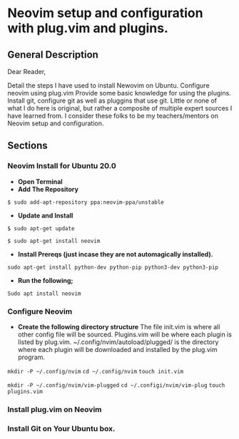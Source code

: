 # Neovim setup and configuration with plug.vim and plugins.

## General Description

Dear Reader,

Detail the steps I have used to install Newovim on Ubuntu.
Configure neovim using plug.vim
Provide some basic knowledge for using the plugins.
Install git, configure git as well as pluggins that use git.
Little or none of what I do here is original, but rather a composite of multiple expert sources I have learned from.
I consider these folks to be my teachers/mentors on Neovim setup and configuration.

## Sections

### Neovim Install for Ubuntu 20.0
* **Open Terminal**
* **Add The Repository**

`$ sudo add-apt-repository ppa:neovim-ppa/unstable`

* **Update and Install**

`$ sudo apt-get update`

`$ sudo apt-get install neovim`

* **Install Prereqs (just incase they are not automagically installed).**

`sudo apt-get install python-dev python-pip python3-dev python3-pip`

* **Run the following;**

`Sudo apt install neovim`

### Configure Neovim

* **Create the following directory structure**
The file init.vim is where all other config file will be sourced.
Plugins.vim will be where each plugin is listed by plug.vim.
~/.config/nvim/autoload/plugged/ is the directory where each plugin will be 
downloaded and installed by the plug.vim program.


`mkdir -P ~/.config/nvim`
`cd ~/.config/nvim`
`touch init.vim`

`mkdir -P ~/.config/nvim/vim-plugged`
`cd ~/.configi/nvim/vim-plug`
`touch plugins.vim`




### Install plug.vim on Neovim



### Install Git on Your Ubuntu box.

